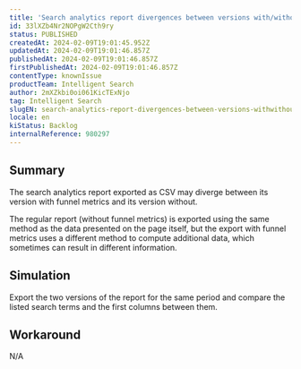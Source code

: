 ```yaml
---
title: 'Search analytics report divergences between versions with/without funnel metrics'
id: 33lXZb4Nr2NOPgW2Cth9ry
status: PUBLISHED
createdAt: 2024-02-09T19:01:45.952Z
updatedAt: 2024-02-09T19:01:46.857Z
publishedAt: 2024-02-09T19:01:46.857Z
firstPublishedAt: 2024-02-09T19:01:46.857Z
contentType: knownIssue
productTeam: Intelligent Search
author: 2mXZkbi0oi061KicTExNjo
tag: Intelligent Search
slugEN: search-analytics-report-divergences-between-versions-withwithout-funnel-metrics
locale: en
kiStatus: Backlog
internalReference: 980297
---
```


## Summary


The search analytics report exported as CSV may diverge between its version with funnel metrics and its version without.

The regular report (without funnel metrics) is exported using the same method as the data presented on the page itself, but the export with funnel metrics uses a different method to compute additional data, which sometimes can result in different information.


##

## Simulation


Export the two versions of the report for the same period and compare the listed search terms and the first columns between them.



##

## Workaround


N/A





